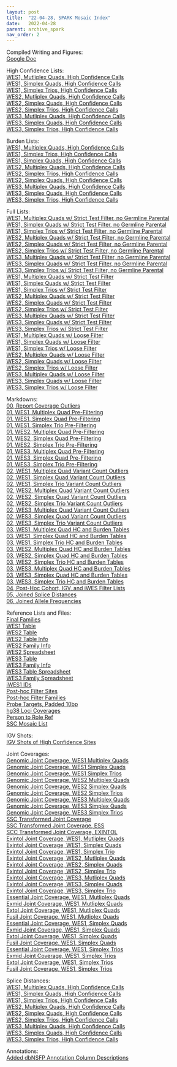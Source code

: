```yaml
---
layout: post
title:  "22-04-28, SPARK Mosaic Index"
date:   2022-04-28
parent: archive_spark
nav_order: 2
---
```


Compiled Writing and Figures:
<br>[Google Doc](https://docs.google.com/document/d/1q82t5ll2yVP9Fyrwq7jdnZU2bgDnZEgXCu-Tl0VnDDc/edit?usp=sharing)

High Confidence Lists:
<br>[WES1, Mutliplex Quads, High Confidence Calls](https://www.dropbox.com/s/dxaae3ehyr7629h/WES1_MQ.highconfidence.txt?dl=0)
<br>[WES1, Simplex Quads, High Confidence Calls](https://www.dropbox.com/s/1zmp22l4c4fmmee/WES1_SQ.highconfidence.txt?dl=0)
<br>[WES1, Simplex Trios, High Confidence Calls](https://www.dropbox.com/s/ak42uwc15cnd9fo/WES1_ST.highconfidence.txt?dl=0)
<br>[WES2, Mutliplex Quads, High Confidence Calls](https://www.dropbox.com/s/0upte7upfszbymc/WES2_MQ.highconfidence.txt?dl=0)
<br>[WES2, Simplex Quads, High Confidence Calls](https://www.dropbox.com/s/inijsgyi798thgq/WES2_SQ.highconfidence.txt?dl=0)
<br>[WES2, Simplex Trios, High Confidence Calls](https://www.dropbox.com/s/6nk4u6orq5kwrc5/WES2_ST.highconfidence.txt?dl=0)
<br>[WES3, Mutliplex Quads, High Confidence Calls](https://www.dropbox.com/s/ddxbgvlnrxbng5o/WES3_MQ.highconfidence.txt?dl=0)
<br>[WES3, Simplex Quads, High Confidence Calls](https://www.dropbox.com/s/ahvdwpzu3n9n200/WES3_SQ.highconfidence.txt?dl=0)
<br>[WES3, Simplex Trios, High Confidence Calls](https://www.dropbox.com/s/o70g7kf895qcfr9/WES3_ST.highconfidence.txt?dl=0)

Burden Lists:
<br>[WES1, Multiplex Quads, High Confidence Calls](https://www.dropbox.com/s/f6fpkuxl58hw19c/WES1_MQ.burden.txt?dl=0)
<br>[WES1, Simplex Trios, High Confidence Calls](https://www.dropbox.com/s/xtwny8uspd7rfqc/WES1_SQ.burden.txt?dl=0)
<br>[WES1, Simplex Quads, High Confidence Calls](https://www.dropbox.com/s/5h9fsgj4f393z7l/WES1_ST.burden.txt?dl=0)
<br>[WES2, Multiplex Quads, High Confidence Calls](https://www.dropbox.com/s/jzmnog6ahy88a7p/WES2_MQ.burden.txt?dl=0)
<br>[WES2, Simplex Trios, High Confidence Calls](https://www.dropbox.com/s/nr8fxgxlvqy5q9o/WES2_SQ.burden.txt?dl=0)
<br>[WES2, Simplex Quads, High Confidence Calls](https://www.dropbox.com/s/98xfdz17b5do0x8/WES2_ST.burden.txt?dl=0)
<br>[WES3, Multiplex Quads, High Confidence Calls](https://www.dropbox.com/s/zmjkj8qf07080oq/WES3_MQ.burden.txt?dl=0)
<br>[WES3, Simplex Quads, High Confidence Calls](https://www.dropbox.com/s/cixj5vwdrdv2b43/WES3_SQ.burden.txt?dl=0)
<br>[WES3, Simplex Trios, High Confidence Calls](https://www.dropbox.com/s/w7frsoyzzfqnsj4/WES3_ST.burden.txt?dl=0)

Full Lists:
<br>[WES1, Multiplex Quads w/ Strict Test Filter, no Germline Parental](https://www.dropbox.com/s/srpxn2lz9rzl5bh/WES1.MQ_mosaics.8reads_0.001popAF_4cohort_3alt_exonic.testfilter_noGermlineParental.txt?dl=0)
<br>[WES1, Simplex Quads w/ Strict Test Filter, no Germline Parental](https://www.dropbox.com/s/a3rva3qx9tohqqn/WES1.SQ_mosaics.8reads_0.001popAF_4cohort_3alt_exonic.testfilter_noGermlineParental.txt?dl=0)
<br>[WES1, Simplex Trios w/ Strict Test Filter, no Germline Parental](https://www.dropbox.com/s/nzljlw8c9t3mox0/WES1.ST_mosaics.8reads_0.001popAF_4cohort_3alt_exonic.testfilter_noGermlineParental.txt?dl=0)
<br>[WES2, Multiplex Quads w/ Strict Test Filter, no Germline Parental](https://www.dropbox.com/s/yis33v5xt6fa327/WES2.MQ_mosaics.8reads_0.001popAF_4cohort_3alt_exonic.testfilter_noGermlineParental.txt?dl=0)
<br>[WES2, Simplex Quads w/ Strict Test Filter, no Germline Parental](https://www.dropbox.com/s/19ah15iu3ugn6oi/WES2.SQ_mosaics.8reads_0.001popAF_4cohort_3alt_exonic.testfilter_noGermlineParental.txt?dl=0)
<br>[WES2, Simplex Trios w/ Strict Test Filter, no Germline Parental](https://www.dropbox.com/s/dfo7pbrxn2qpshr/WES2.ST_mosaics.8reads_0.001popAF_4cohort_3alt_exonic.testfilter_noGermlineParental.txt?dl=0)
<br>[WES3, Multiplex Quads w/ Strict Test Filter, no Germline Parental](https://www.dropbox.com/s/cnz4o9febb4ldag/WES3.MQ_mosaics.8reads_0.001popAF_4cohort_3alt_exonic.testfilter_noGermlineParental.txt?dl=0)
<br>[WES3, Simplex Quads w/ Strict Test Filter, no Germline Parental](https://www.dropbox.com/s/jj9k78aa7nb9lr3/WES3.SQ_mosaics.8reads_0.001popAF_4cohort_3alt_exonic.testfilter_noGermlineParental.txt?dl=0)
<br>[WES3, Simplex Trios w/ Strict Test Filter, no Germline Parental](https://www.dropbox.com/s/8bwivz2eyo6o02j/WES3.ST_mosaics.8reads_0.001popAF_4cohort_3alt_exonic.testfilter_noGermlineParental.txt?dl=0)
<br>[WES1, Multiplex Quads w/ Strict Test Filter](https://www.dropbox.com/s/97h0nrfdzqlzz0v/WES1.MQ_mosaics.8reads_0.001popAF_4cohort_3alt_exonic.testfilter.txt?dl=0)
<br>[WES1, Simplex Quads w/ Strict Test Filter](https://www.dropbox.com/s/4ugsef33shvsy0x/WES1.SQ_mosaics.8reads_0.001popAF_4cohort_3alt_exonic.testfilter.txt?dl=0)
<br>[WES1, Simplex Trios w/ Strict Test Filter](https://www.dropbox.com/s/fpnng461st4cn52/WES1.ST_mosaics.8reads_0.001popAF_4cohort_3alt_exonic.testfilter.txt?dl=0)
<br>[WES2, Multiplex Quads w/ Strict Test Filter](https://www.dropbox.com/s/0mgba3b4ayrzn92/WES2.MQ_mosaics.8reads_0.001popAF_4cohort_3alt_exonic.testfilter.txt?dl=0)
<br>[WES2, Simplex Quads w/ Strict Test Filter](https://www.dropbox.com/s/q556he25jasy1rt/WES2.SQ_mosaics.8reads_0.001popAF_4cohort_3alt_exonic.testfilter.txt?dl=0)
<br>[WES2, Simplex Trios w/ Strict Test Filter](https://www.dropbox.com/s/3rsdzaft00ot4fx/WES2.ST_mosaics.8reads_0.001popAF_4cohort_3alt_exonic.testfilter.txt?dl=0)
<br>[WES3, Multiplex Quads w/ Strict Test Filter](https://www.dropbox.com/s/0ixrpcxfx4lfp5b/WES3.MQ_mosaics.8reads_0.001popAF_4cohort_3alt_exonic.testfilter.txt?dl=0)
<br>[WES3, Simplex Quads w/ Strict Test Filter](https://www.dropbox.com/s/hw46orbl9pc4lae/WES3.SQ_mosaics.8reads_0.001popAF_4cohort_3alt_exonic.testfilter.txt?dl=0)
<br>[WES3, Simplex Trios w/ Strict Test Filter](https://www.dropbox.com/s/i1sr8o39p84egda/WES3.ST_mosaics.8reads_0.001popAF_4cohort_3alt_exonic.testfilter.txt?dl=0)
<br>[WES1, Multiplex Quads w/ Loose Filter](https://www.dropbox.com/s/un4c7j3w6wdk0nl/WES1.MQ_mosaics.8reads_0.001popAF_4cohort_3alt_exonic.txt?dl=0)
<br>[WES1, Simplex Quads w/ Loose Filter](https://www.dropbox.com/s/h5kk5y4a2fqq995/WES1.SQ_mosaics.8reads_0.001popAF_4cohort_3alt_exonic.txt?dl=0)
<br>[WES1, Simplex Trios w/ Loose Filter](https://www.dropbox.com/s/7nonw2adwrkigse/WES1.ST_mosaics.8reads_0.001popAF_4cohort_3alt_exonic.txt?dl=0)
<br>[WES2, Multiplex Quads w/ Loose Filter](https://www.dropbox.com/s/eud1v4v89z3fuxw/WES2.MQ_mosaics.8reads_0.001popAF_4cohort_3alt_exonic.txt?dl=0)
<br>[WES2, Simplex Quads w/ Loose Filter](https://www.dropbox.com/s/x1z4f68snms5qjk/WES2.SQ_mosaics.8reads_0.001popAF_4cohort_3alt_exonic.txt?dl=0)
<br>[WES2, Simplex Trios w/ Loose Filter](https://www.dropbox.com/s/5kwhnjgfafyr8yi/WES2.ST_mosaics.8reads_0.001popAF_4cohort_3alt_exonic.txt?dl=0)
<br>[WES3, Multiplex Quads w/ Loose Filter](https://www.dropbox.com/s/wvabiebeyiduggp/WES3.MQ_mosaics.8reads_0.001popAF_4cohort_3alt_exonic.txt?dl=0)
<br>[WES3, Simplex Quads w/ Loose Filter](https://www.dropbox.com/s/vu38rku8u07kgxr/WES3.SQ_mosaics.8reads_0.001popAF_4cohort_3alt_exonic.txt?dl=0)
<br>[WES3, Simplex Trios w/ Loose Filter](https://www.dropbox.com/s/sx7emixq31carxd/WES3.ST_mosaics.8reads_0.001popAF_4cohort_3alt_exonic.txt?dl=0)

Markdowns:
<br>[00, Report Coverage Outliers](https://www.dropbox.com/s/svlsuepuxb5iu1h/00_coverage_outliers.html?dl=0)
<br>[01, WES1, Multiplex Quad Pre-Filtering](https://www.dropbox.com/s/col92638myx5um0/01_WES1_MQ.prefilt.html?dl=0)
<br>[01, WES1, Simplex Quad Pre-Filtering](https://www.dropbox.com/s/99f1htx17fb8sve/01_WES1_SQ.prefilt.html?dl=0)
<br>[01, WES1, Simplex Trio Pre-Filtering](https://www.dropbox.com/s/ljydbrehutzgel5/01_WES1_ST.prefilt.html?dl=0)
<br>[01, WES2, Multiplex Quad Pre-Filtering](https://www.dropbox.com/s/4c1q23nlepil5hv/01_WES2_MQ.prefilt.html?dl=0)
<br>[01, WES2, Simplex Quad Pre-Filtering](https://www.dropbox.com/s/1cxh9bibpaxwu9s/01_WES2_SQ.prefilt.html?dl=0)
<br>[01, WES2, Simplex Trio Pre-Filtering](https://www.dropbox.com/s/9eo69neh022bzen/01_WES2_ST.prefilt.html?dl=0)
<br>[01, WES3, Multiplex Quad Pre-Filtering](https://www.dropbox.com/s/ydjoi4zdf92b95o/01_WES3_MQ.prefilt.html?dl=0)
<br>[01, WES3, Simplex Quad Pre-Filtering](https://www.dropbox.com/s/blir9lgbso14ix7/01_WES3_SQ.prefilt.html?dl=0)
<br>[01, WES3, Simplex Trio Pre-Filtering](https://www.dropbox.com/s/g2srho8t0p6nb7c/01_WES3_ST.prefilt.html?dl=0)
<br>[02, WES1, Multiplex Quad Variant Count Outliers](https://www.dropbox.com/s/vgvcxi7ui6hxndo/02_WES1_MQ.outliercount.html?dl=0)
<br>[02, WES1, Simplex Quad Variant Count Outliers](https://www.dropbox.com/s/hrirz5hbf5epico/02_WES1_SQ.outliercount.html?dl=0)
<br>[02, WES1, Simplex Trio Variant Count Outliers](https://www.dropbox.com/s/ba1658i4xnz0yla/02_WES1_ST.outliercount.html?dl=0)
<br>[02, WES2, Multiplex Quad Variant Count Outliers](https://www.dropbox.com/s/d90v6u1l3inm6wc/02_WES2_MQ.outliercount.html?dl=0)
<br>[02, WES2, Simplex Quad Variant Count Outliers](https://www.dropbox.com/s/qgln3y33fjn4c8o/02_WES2_SQ.outliercount.html?dl=0)
<br>[02, WES2, Simplex Trio Variant Count Outliers](https://www.dropbox.com/s/rjv89t4oebus1sa/02_WES2_ST.outliercount.html?dl=0)
<br>[02, WES3, Multiplex Quad Variant Count Outliers](https://www.dropbox.com/s/w6ozs3viwc83uqs/02_WES3_MQ.outliercount.html?dl=0)
<br>[02, WES3, Simplex Quad Variant Count Outliers](https://www.dropbox.com/s/qt7zgfbouk75235/02_WES3_SQ.outliercount.html?dl=0)
<br>[02, WES3, Simplex Trio Variant Count Outliers](https://www.dropbox.com/s/lxii8g7ltd0dv7j/02_WES3_ST.outliercount.html?dl=0)
<br>[03, WES1, Multiplex Quad HC and Burden Tables](https://www.dropbox.com/s/vow5hhio1mrrww5/03_WES1_MQ.hcburdentable.html?dl=0)
<br>[03, WES1, Simplex Quad HC and Burden Tables](https://www.dropbox.com/s/jhkcs5v08lvj3xw/03_WES1_SQ.hcburdentable.html?dl=0)
<br>[03, WES1, Simplex Trio HC and Burden Tables](https://www.dropbox.com/s/jjrmo1umtwmqv38/03_WES1_ST.hcburdentable.html?dl=0)
<br>[03, WES2, Multiplex Quad HC and Burden Tables](https://www.dropbox.com/s/njol77niyus4afn/03_WES2_MQ.hcburdentable.html?dl=0)
<br>[03, WES2, Simplex Quad HC and Burden Tables](https://www.dropbox.com/s/l6dlpj36qv6snqv/03_WES2_SQ.hcburdentable.html?dl=0)
<br>[03, WES2, Simplex Trio HC and Burden Tables](https://www.dropbox.com/s/lwwbpfdxzqkaum2/03_WES2_ST.hcburdentable.html?dl=0)
<br>[03, WES3, Multiplex Quad HC and Burden Tables](https://www.dropbox.com/s/1b337bb2o79b7jq/03_WES3_MQ.hcburdentable.html?dl=0)
<br>[03, WES3, Simplex Quad HC and Burden Tables](https://www.dropbox.com/s/zeh30zz2fevmsqw/03_WES3_SQ.hcburdentable.html?dl=0)
<br>[03, WES3, Simplex Trio HC and Burden Tables](https://www.dropbox.com/s/elfy452hmdtssnh/03_WES3_ST.hcburdentable.html?dl=0)
<br>[04, Post-Hoc Cohort, IGV, and iWES Filter Lists](https://www.dropbox.com/s/6poq7001gt3y4l0/04_concat_calls.html?dl=0)
<br>[05, Joined Splice Distances](https://www.dropbox.com/s/lu2x079h77bzv4h/05_splice_dists.html?dl=0)
<br>[06, Joined Allele Frequencies](https://www.dropbox.com/s/yg0kwr50f367mky/06_allele_freqs.html?dl=0)

Reference Lists and Files:
<br>[Final Families](https://www.dropbox.com/s/aajae2uul9rlewc/final_family_list.txt?dl=0)
<br>[WES1 Table](https://www.dropbox.com/s/444bqajlndg9qy8/SPARK.27K.mastertable.20190820.txt?dl=0)
<br>[WES2 Table](https://www.dropbox.com/s/2uw60rpgvhfsp81/SPARK.WES2.mastertable.2021_03.tsv?dl=0)
<br>[WES2 Table Info](https://www.dropbox.com/s/zupzb4itwe4ehjm/SPARK.WES2.mastertable.2021_03.dictionary.tsv?dl=0)
<br>[WES2 Family Info](https://www.dropbox.com/s/k2qqbfpgj8hnfc5/SPARK.WES2.mastertable.family.2021_03.tsv?dl=0)
<br>[WES2 Spreadsheet](https://www.dropbox.com/scl/fi/dvfot2t3pbcr9qu1ig3z6/SPARK.WES2.mastertable.2021_03.xlsx?dl=0&rlkey=ummceaph4mqbn9g6bpj4t8266)
<br>[WES3 Table](https://www.dropbox.com/s/dt7awtqvdfmqtey/SPARK.WES3.mastertable.2021_04.tsv?dl=0)
<br>[WES3 Family Info](https://www.dropbox.com/s/laqu37p6d9f5g1d/SPARK.WES3.mastertable.family.2021_04.tsv?dl=0)
<br>[WES3 Table Spreadsheet](https://www.dropbox.com/scl/fi/60dltkrjaojp7f1ffox4k/SPARK.WES3.mastertable.2021_04.xlsx?dl=0&rlkey=mcf0lg9vrn5nqbau3hnv06bvz)
<br>[WES3 Family Spreadsheet](https://www.dropbox.com/scl/fi/ebzm92iyczxi019guyfso/SPARK.WES3.mastertable.family.2021_04.xlsx?dl=0&rlkey=5nnbscygbl7j5iuw2de5ojxq8)
<br>[iWES1 IDs](https://www.dropbox.com/s/kva0jych0m19oa0/iWES1_IDs.tsv?dl=0)
<br>[Post-hoc Filter Sites](https://www.dropbox.com/s/rfy6mre2dfuy16p/posthoc_filterlist.sites.txt?dl=0)
<br>[Post-hoc Filter Families](https://www.dropbox.com/s/6i5mp2x0vefl2gc/posthoc_filterlist.families.txt?dl=0)
<br>[Probe Targets, Padded 10bp](https://www.dropbox.com/s/1624sz4le8dur2m/xgen_plus_spikein.b38_100bp.bed?dl=0)
<br>[hg38 Loci Coverages](https://www.dropbox.com/s/ylygg9zbqtsrz1q/hg38loci_coverages.txt?dl=0)
<br>[Person to Role Ref](https://www.dropbox.com/s/cbp46j8vjz7eeuh/person_to_role.txt?dl=0)
<br>[SSC Mosaic List](https://www.dropbox.com/s/00gj3amzn7avsyi/HighConfidence%20Variants%20Collapsed_2.csv?dl=0)

IGV Shots:
<br>[IGV Shots of High Confidence Sites](https://www.dropbox.com/sh/jahriezmyrdnyxu/AABfpi29TMJO_9V8euqBGdaza?dl=0)

Joint Coverages:
<br>[Genomic Joint Coverage, WES1 Multiplex Quads](https://www.dropbox.com/s/l3731hncx2fcmun/jointcov.WES1.MQ.txt?dl=0)
<br>[Genomic Joint Coverage, WES1 Simplex Quads](https://www.dropbox.com/s/2xtzs29xo0g4owa/jointcov.WES1.SQ.txt?dl=0)
<br>[Genomic Joint Coverage, WES1 Simplex Trios](https://www.dropbox.com/s/4kthhvk58spea82/jointcov.WES1.ST.txt?dl=0)
<br>[Genomic Joint Coverage, WES2 Multiplex Quads](https://www.dropbox.com/s/57wkgj0cgrh4v2b/jointcov.WES2.MQ.txt?dl=0)
<br>[Genomic Joint Coverage, WES2 Simplex Quads](https://www.dropbox.com/s/f4hgv5i8pninzn3/jointcov.WES2.SQ.txt?dl=0)
<br>[Genomic Joint Coverage, WES2 Simplex Trios](https://www.dropbox.com/s/n9bbnmm6jtlde8d/jointcov.WES2.ST.txt?dl=0)
<br>[Genomic Joint Coverage, WES3 Multiplex Quads](https://www.dropbox.com/s/tvs3pj7c4tkpa3e/jointcov.WES3.MQ.txt?dl=0)
<br>[Genomic Joint Coverage, WES3 Simplex Quads](https://www.dropbox.com/s/gn6znkoylpgn6f0/jointcov.WES3.SQ.txt?dl=0)
<br>[Genomic Joint Coverage, WES3 Simplex Trios](https://www.dropbox.com/s/8048eoc8j4t68gg/jointcov.WES3.ST.txt?dl=0)
<br>[SSC Transformed Joint Coverage](https://www.dropbox.com/s/ypwaqkz5rq6jgyg/transformed.jointcov_ssc.all.txt?dl=0)
<br>[SSC Transformed Joint Coverage, ESS](https://www.dropbox.com/s/ur1p92glb5jw4c3/transformed.jointcov_ssc.ess.txt?dl=0)
<br>[SCC Transformed Joint Coverage, EXINTOL](https://www.dropbox.com/s/8iser827txvx1qc/transformed.jointcov_ssc.exint.txt?dl=0)
<br>[Exintol Joint Coverage, WES1, Mutliplex Quads](https://www.dropbox.com/s/qaykspf1q5vn54s/jointcov.WES1.MQ.exintol.txt?dl=0)
<br>[Exintol Joint Coverage, WES1, Simplex Quads](https://www.dropbox.com/s/vp6ga13gnzr48gw/jointcov.WES1.SQ.exintol.txt?dl=0)
<br>[Exintol Joint Coverage, WES1, Simplex Trio](https://www.dropbox.com/s/evwrv3j07gg7jtr/jointcov.WES1.ST.exintol.txt?dl=0)
<br>[Exintol Joint Coverage, WES2, Mutliplex Quads](https://www.dropbox.com/s/jz6zrkwgvkj7zvg/jointcov.WES2.MQ.exintol.txt?dl=0)
<br>[Exintol Joint Coverage, WES2, Simplex Quads](https://www.dropbox.com/s/7af9gqm0k5rwud0/jointcov.WES2.SQ.exintol.txt?dl=0)
<br>[Exintol Joint Coverage, WES2, Simplex Trio](https://www.dropbox.com/s/l51u83bgt9kjxo1/jointcov.WES2.ST.exintol.txt?dl=0)
<br>[Exintol Joint Coverage, WES3, Mutliplex Quads](https://www.dropbox.com/s/qy67j7qqtebu3rb/jointcov.WES3.MQ.exintol.txt?dl=0)
<br>[Exintol Joint Coverage, WES3, Simplex Quads](https://www.dropbox.com/s/d47voclpg75d0wy/jointcov.WES3.SQ.exintol.txt?dl=0)
<br>[Exintol Joint Coverage, WES3, Simplex Trio](https://www.dropbox.com/s/af2fx0ms4i20i32/jointcov.WES3.ST.exintol.txt?dl=0)
<br>[Essential Joint Coverage, WES1, Mutliplex Quads](https://www.dropbox.com/s/51b0jzl1x43xivh/jointcov.WES1.MQ.essential.txt?dl=0)
<br>[Exmid Joint Coverage, WES1, Mutliplex Quads](https://www.dropbox.com/s/c8s0obkoacxraj8/jointcov.WES1.MQ.exmid.txt?dl=0)
<br>[Extol Joint Coverage, WES1, Mutliplex Quads](https://www.dropbox.com/s/kxs3r9vprephfnm/jointcov.WES1.MQ.extol.txt?dl=0)
<br>[Fusil Joint Coverage, WES1, Mutliplex Quads](https://www.dropbox.com/s/6frn3zsnjxlj645/jointcov.WES1.MQ.fusil.txt?dl=0)
<br>[Essential Joint Coverage, WES1, Simplex Quads](https://www.dropbox.com/s/9ioy78wvw6u8wv4/jointcov.WES1.SQ.essential.txt?dl=0)
<br>[Exmid Joint Coverage, WES1, Simplex Quads](https://www.dropbox.com/s/npzxorgwcujlaou/jointcov.WES1.SQ.exmid.txt?dl=0)
<br>[Extol Joint Coverage, WES1, Simplex Quads](https://www.dropbox.com/s/uy6og49xcsoucvc/jointcov.WES1.SQ.extol.txt?dl=0)
<br>[Fusil Joint Coverage, WES1, Simplex Quads](https://www.dropbox.com/s/9guq42vbs60epc7/jointcov.WES1.SQ.fusil.txt?dl=0)
<br>[Essential Joint Coverage, WES1, Simplex Trios](https://www.dropbox.com/s/td0a48jlyl8l86y/jointcov.WES1.ST.essential.txt?dl=0)
<br>[Exmid Joint Coverage, WES1, Simplex Trios](https://www.dropbox.com/s/n47twbmkt9tuxo3/jointcov.WES1.ST.exmid.txt?dl=0)
<br>[Extol Joint Coverage, WES1, Simplex Trios](https://www.dropbox.com/s/w2nmwhn0gokd7gj/jointcov.WES1.ST.extol.txt?dl=0)
<br>[Fusil Joint Coverage, WES1, Simplex Trios](https://www.dropbox.com/s/0h1yn4jcmbr5oco/jointcov.WES1.ST.fusil.txt?dl=0)

Splice Distances:
<br>[WES1, Multiplex Quads, High Confidence Calls](https://www.dropbox.com/s/2uvhvd7ki6lvp9d/splice_distances.WES1_MQ.txt?dl=0)
<br>[WES1, Simplex Quads, High Confidence Calls](https://www.dropbox.com/s/3sf9eim1su24jed/splice_distances.WES1_SQ.txt?dl=0)
<br>[WES1, Simplex Trios, High Confidence Calls](https://www.dropbox.com/s/ylca4v3z3gnfc8n/splice_distances.WES1_ST.txt?dl=0)
<br>[WES2, Multiplex Quads, High Confidence Calls](https://www.dropbox.com/s/k07bqimxqryzomm/splice_distances.WES2_MQ.txt?dl=0)
<br>[WES2, Simplex Quads, High Confidence Calls](https://www.dropbox.com/s/wer0cih4icsjs0n/splice_distances.WES2_SQ.txt?dl=0)
<br>[WES2, Simplex Trios, High Confidence Calls](https://www.dropbox.com/s/rvvhf4kaecgxfsn/splice_distances.WES2_ST.txt?dl=0)
<br>[WES3, Multiplex Quads, High Confidence Calls](https://www.dropbox.com/s/aoh20vxqvwkhkr7/splice_distances.WES3_MQ.txt?dl=0)
<br>[WES3, Simplex Quads, High Confidence Calls](https://www.dropbox.com/s/4l2vsgiyvyfge6b/splice_distances.WES3_SQ.txt?dl=0)
<br>[WES3, Simplex Trios, High Confidence Calls](https://www.dropbox.com/s/bic5g0k3bwrylqn/splice_distances.WES3_ST.txt?dl=0)

Annotations:
<br>[Added dbNSFP Annotation Column Descriptions](https://www.dropbox.com/s/yqwdzblesi28rni/dbNSFP_columns.txt?dl=0)